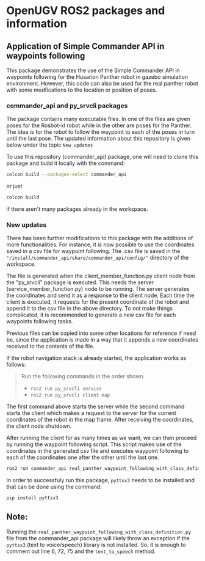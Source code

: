 # OpenUGV ROS2 packages and information

## Application of Simple Commander API in waypoints following
This package demonstrates the use of the Simple Commander API in waypoints following for the Husarion Panther robot in gazebo simulation environment. However, this code can also be used for the real panther robot with some modfications to the location or position of poses.


### commander_api and py_srvcli packages
The package contains many executable files. In one of the files are given poses for the Rosbot-xl robot while in the other are poses for the Panther. The idea is for the robot to follow the waypoint to each of the poses in turn until the last pose. The updated information about this repository is given below under the topic `New updates`

To use this repository (commander_api) package, one will need to clone this package and build it locally with the command:

```bash
colcon build --packages-select commander_api
```

or just <br>

```bash
colcon build
```

if there aren't many packages already in the workspace.

### New updates

There has been further modifications to this package with the additions of more functionalities. For instance, it is now possible to use the coordinates saved in a csv file for waypoint following. The .csv file is saved in the `"/install/commander_api/share/commander_api/config/"` directory of the workspace. 

The file is generated when the client_member_function.py client node from the "py_srvcli" package is executed. This needs the server (service_member_function.py) node to be running. The server generates the coordinates and send it as a response to the client node. Each time the client is executed, it requests for the present coordinate of the robot and append it to the csv file in the above directory. To not make things complicated, it is recommended to generate a new csv file for each waypoints following tasks.

Previous files can be copied into some other locations for reference if need be, since the application is made in a way that it appends a new coordinates received to the contents of the file.

If the robot navigation stack is already started, the application works as follows:

> Run the following commands in the order shown.
> - `ros2 run py_srvcli service`
> - `ros2 run py_srvcli client map`

The first command above starts the server while the second command starts the client which makes a request to the server for the current coordinates of the robot in the map frame. After receiving the coordinates, the client node shutdown.

After running the client for as many times as we want, we can then proceed by running the waypoint following script. This script makes use of the coordinates in the generated csv file and executes waypoint following to each of the coordinates one after the other until the last one.

```bash
ros2 run commander_api real_panther_waypoint_following_with_class_definition
```

In order to successfuly run this package, `pyttsx3` needs to be installed and that can be done using the command:

```bash
pip install pyttsx3
```
## Note:
Running the `real_panther_waypoint_following_with_class_definition.py` file from the commander_api package will likely throw an exception if the `pyttsx3` (text to voice/speech) library is not installed. So, it is enough to comment out line 6, 72, 75 and the `text_to_speech` method.